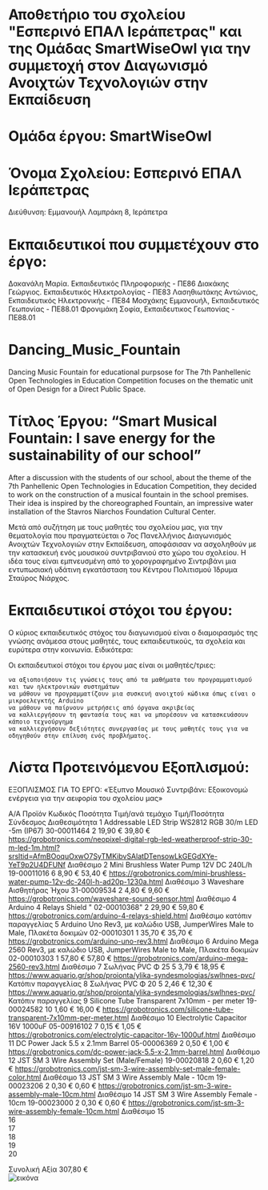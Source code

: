 # Αποθετήριο του σχολείου "Εσπερινό ΕΠΑΛ Ιεράπετρας" και της Ομάδας SmartWiseOwl για την συμμετοχή στον Διαγωνισμό Ανοιχτών Τεχνολογιών στην Εκπαίδευση
# Ομάδα έργου: SmartWiseOwl
# Όνομα Σχολείου: Εσπερινό ΕΠΑΛ Ιεράπετρας
Διεύθυνση: Εμμανουήλ Λαμπράκη 8, Ιεράπετρα
# Εκπαιδευτικοί που συμμετέχουν στο έργο:
Δακανάλη Μαρία. Εκπαιδευτικός Πληροφορικής - ΠΕ86
Διακάκης Γεώργιος. Εκπαιδευτικός Ηλεκτρολογίας - ΠΕ83
Λασηθιωτάκης Αντώνιος, Εκπαιδευτικός Ηλεκτρονικής - ΠΕ84
Μοσχάκης Εμμανουήλ, Εκπαιδευτικός Γεωπονίας - ΠΕ88.01
Φρονιμάκη Σοφία, Εκπαιδευτικος Γεωπονίας - ΠΕ88.01
# Dancing_Music_Fountain
Dancing Music Fountain for educational purpsose for The 7th Panhellenic Open Technologies in Education Competition focuses on the thematic unit of Open Design for a Direct Public Space.
# Τίτλος Έργου: “Smart Musical Fountain: I save energy for the sustainability of our school”
After a discussion with the students of our school, about the theme of the 7th Panhellenic Open Technologies in Education Competition, they decided to work on the construction of a musical fountain in the school premises.
Their idea is inspired by the choreographed Fountain, an impressive water installation of the Stavros Niarchos Foundation Cultural Center.

Μετά από συζήτηση με τους μαθητές του σχολείου μας, για την θεματολογία που πραγματεύεται ο 7ος Πανελλήνιος Διαγωνισμός Ανοιχτών Τεχνολογιών στην Εκπαίδευση, αποφάσισαν να ασχοληθούν με την κατασκευή ενός μουσικού συντριβανιού στο χώρο του σχολείου. 
Η ιδέα τους είναι εμπνευσμένη από το χορογραφημένο Σιντριβάνι μια εντυπωσιακή υδάτινη εγκατάσταση του Κέντρου Πολιτισμού Ίδρυμα Σταύρος Νιάρχος. 

# Εκπαιδευτικοί στόχοι του έργου:
Ο κύριος εκπαιδευτικός στόχος του διαγωνισμού είναι ο διαμοιρασμός της γνώσης ανάμεσα στους μαθητές, τους εκπαιδευτικούς, τα σχολεία και ευρύτερα στην κοινωνία. Ειδικότερα:

Οι εκπαιδευτικοί στόχοι του έργου μας είναι οι μαθητές/τριες:

    να αξιοποιήσουν τις γνώσεις τους από τα μαθήματα του προγραμματισμού και των ηλεκτρονικών συστημάτων
    να μάθουν να προγραμματίζουν μια συσκευή ανοιχτού κώδικα όπως είναι ο μικροελεγκτής Arduino
    να μάθουν να παίρνουν μετρήσεις από όργανα ακριβείας
    να καλλιεργήσουν τη φαντασία τους και να μπορέσουν να κατασκευάσουν κάποιο τεχνούργημα 
    να καλλιεργήσουν δεξιότητες συνεργασίας με τους μαθητές τους για να οδηγηθούν στην επίλυση ενός προβλήματος.
# Λίστα Προτεινόμενου Εξοπλισμού:
 ΕΞΟΠΛΙΣΜΟΣ ΓΙΑ ΤΟ ΕΡΓΟ: «Έξυπνο Μουσικό Συντριβάνι: Εξοικονομώ ενέργεια για την αειφορία του σχολείου μας»							
							
							
Α/Α	Προϊόν	Κωδικός	Ποσότητα	Τιμή/ανά τεμάχιο	Τιμή/Ποσότητα	Σύνδεσμος	Διαθεσιμότητα
1	Addressable LED Strip WS2812 RGB 30/m LED -5m (IP67)	30-00011464	2	19,90 €	39,80 €	https://grobotronics.com/neopixel-digital-rgb-led-weatherproof-strip-30-m-led-1m.html?srsltid=AfmBOoquOxwO7SyTMKibvSAlatDTensowLkGEGdXYe-YeT9p2U4DFUNf	Διαθέσιμο
2	Mini Brushless Water Pump 12V DC 240L/h	19-00011016	6	8,90 €	53,40 €	https://grobotronics.com/mini-brushless-water-pump-12v-dc-240l-h-ad20p-1230a.html	Διαθέσιμο
3	Waveshare Αισθητήρας Ήχου	31-00009534	2	4,80 €	9,60 €	https://grobotronics.com/waveshare-sound-sensor.html	Διαθέσιμο
4	Arduino 4 Relays Shield	"
02-00010368"	2	29,90 €	59,80 €	https://grobotronics.com/arduino-4-relays-shield.html	Διαθέσιμο κατόπιν παραγγελίας
5	Arduino Uno Rev3, με καλώδιο USB, JumperWires Male to Male, Πλακέτα δοκιμών	02-00010301	1	35,70 €	35,70 €	https://grobotronics.com/arduino-uno-rev3.html	Διαθέσιμο
6	Arduino Mega 2560 Rev3, με καλώδιο USB, JumperWires Male to Male, Πλακέτα δοκιμών	02-00010303	1	57,80 €	57,80 €	https://grobotronics.com/arduino-mega-2560-rev3.html	Διαθέσιμο
7	Σωλήνας PVC Φ 25		5	3,79 €	18,95 €	https://www.aquario.gr/shop/proionta/ylika-syndesmologias/swlhnes-pvc/	Κατόπιν παραγγελίας
8	Σωλήνας PVC Φ 20		5	2,46 €	12,30 €	https://www.aquario.gr/shop/proionta/ylika-syndesmologias/swlhnes-pvc/	Κατόπιν παραγγελίας
9	Silicone Tube Transparent 7x10mm - per meter	19-00024582	10	1,60 €	16,00 €	https://grobotronics.com/silicone-tube-transparent-7x10mm-per-meter.html	Διαθέσιμο
10	Electrolytic Capacitor 16V 1000uF	05-00916102	7	0,15 €	1,05 €	https://grobotronics.com/electrolytic-capacitor-16v-1000uf.html	Διαθέσιμο
11	DC Power Jack 5.5 x 2.1mm Barrel	05-00006369	2	0,50 €	1,00 €	https://grobotronics.com/dc-power-jack-5.5-x-2.1mm-barrel.html	Διαθέσιμο
12	JST SM 3 Wire Assembly Set (Male/Female)	19-00020818	2	0,60 €	1,20 €	https://grobotronics.com/jst-sm-3-wire-assembly-set-male-female-color.html	Διαθέσιμο
13	JST SM 3 Wire Assembly Male - 10cm	19-00023206	2	0,30 €	0,60 €	https://grobotronics.com/jst-sm-3-wire-assembly-male-10cm.html	Διαθέσιμο
14	JST SM 3 Wire Assembly Female - 10cm	19-00023000	2	0,30 €	0,60 €	https://grobotronics.com/jst-sm-3-wire-assembly-female-10cm.html	Διαθέσιμο
15							
16							
17							
18							
19							
20							
							
							
Συνολική Αξία					307,80 €		
![εικόνα](https://github.com/user-attachments/assets/fda1870f-8393-491f-bbbd-8ba8dad292d7)
